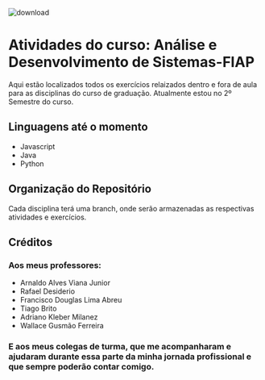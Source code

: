 ![download](https://github.com/worklarissa/lari-na-fiap/assets/91492813/baf18623-44d9-4f8b-8276-2fc507728042)
# Atividades do curso: Análise e Desenvolvimento de Sistemas-FIAP
Aqui estão localizados todos os exercícios relaizados dentro e fora de aula para as disciplinas do curso de graduação.
Atualmente estou no 2º Semestre do curso.

## Linguagens até o momento
- Javascript
- Java
- Python

## Organização do Repositório
Cada disciplina terá uma branch, onde serão armazenadas as respectivas atividades e exercícios.

## Créditos
### Aos meus professores:
- Arnaldo Alves Viana Junior
- Rafael Desiderio
- Francisco Douglas Lima Abreu
- Tiago Brito
- Adriano Kleber Milanez
- Wallace Gusmão Ferreira
### E aos meus colegas de turma, que me acompanharam e ajudaram durante essa parte da minha jornada profissional e que sempre poderão contar comigo.
